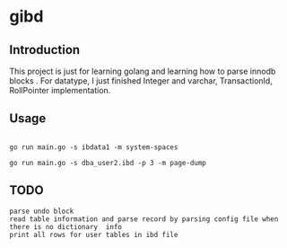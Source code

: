 # gibd
## Introduction
This project is just for learning golang and learning how to parse innodb blocks . For datatype, I just finished Integer and varchar, TransactionId, RollPointer implementation.

## Usage
```

go run main.go -s ibdata1 -m system-spaces

go run main.go -s dba_user2.ibd -p 3 -m page-dump
```
##  TODO
```
parse undo block
read table information and parse record by parsing config file when there is no dictionary  info 
print all rows for user tables in ibd file
```
